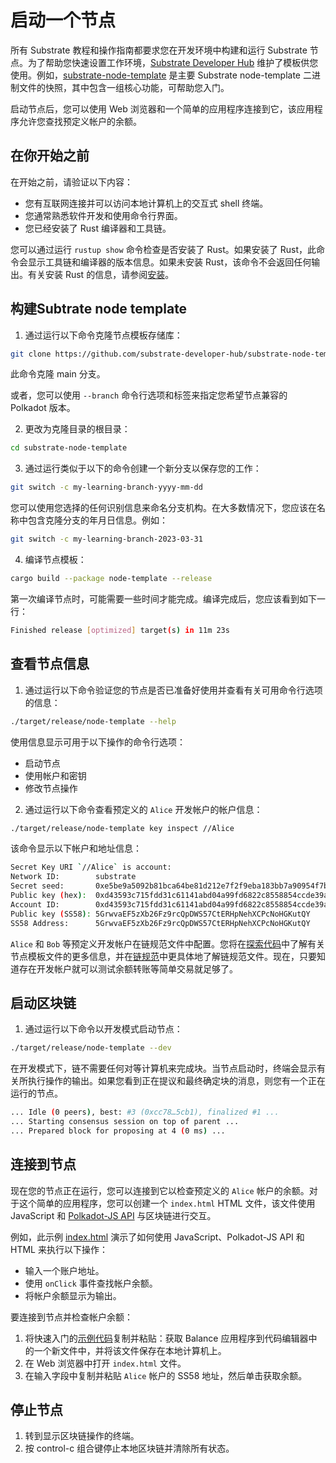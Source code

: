 # 启动一个节点


所有 Substrate 教程和操作指南都要求您在开发环境中构建和运行 Substrate 节点。为了帮助您快速设置工作环境，[Substrate Developer Hub](https://github.com/substrate-developer-hub/) 维护了模板供您使用。例如，[substrate-node-template](https://github.com/substrate-developer-hub/substrate-node-template/tags/) 是主要 Substrate node-template 二进制文件的快照，其中包含一组核心功能，可帮助您入门。


启动节点后，您可以使用 Web 浏览器和一个简单的应用程序连接到它，该应用程序允许您查找预定义帐户的余额。


## 在你开始之前

在开始之前，请验证以下内容：

- 您有互联网连接并可以访问本地计算机上的交互式 shell 终端。
- 您通常熟悉软件开发和使用命令行界面。
- 您已经安装了 Rust 编译器和工具链。

您可以通过运行 `rustup show` 命令检查是否安装了 Rust。如果安装了 Rust，此命令会显示工具链和编译器的版本信息。如果未安装 Rust，该命令不会返回任何输出。有关安装 Rust 的信息，请参阅[安装](../install/index.md)。

## 构建Subtrate node template

1. 通过运行以下命令克隆节点模板存储库：

```bash
git clone https://github.com/substrate-developer-hub/substrate-node-template
```

此命令克隆 main 分支。

或者，您可以使用 `--branch` 命令行选项和标签来指定您希望节点兼容的 Polkadot 版本。

2. 更改为克隆目录的根目录：

```bash
cd substrate-node-template
```


3. 通过运行类似于以下的命令创建一个新分支以保存您的工作：

```bash
git switch -c my-learning-branch-yyyy-mm-dd
```

您可以使用您选择的任何识别信息来命​​名分支机构。在大多数情况下，您应该在名称中包含克隆分支的年月日信息。例如：

```bash
git switch -c my-learning-branch-2023-03-31
```

4.  编译节点模板：

```bash
cargo build --package node-template --release
```

第一次编译节点时，可能需要一些时间才能完成。编译完成后，您应该看到如下一行：


```bash
Finished release [optimized] target(s) in 11m 23s
```


## 查看节点信息

1. 通过运行以下命令验证您的节点是否已准备好使用并查看有关可用命令行选项的信息：

```bash
./target/release/node-template --help
```

使用信息显示可用于以下操作的命令行选项：
- 启动节点
- 使用帐户和密钥
- 修改节点操作

2. 通过运行以下命令查看预定义的 `Alice` 开发帐户的帐户信息：

```bash
./target/release/node-template key inspect //Alice
```

该命令显示以下帐户和地址信息：

```bash
Secret Key URI `//Alice` is account:
Network ID:        substrate
Secret seed:       0xe5be9a5092b81bca64be81d212e7f2f9eba183bb7a90954f7b76361f6edb5c0a
Public key (hex):  0xd43593c715fdd31c61141abd04a99fd6822c8558854ccde39a5684e7a56da27d
Account ID:        0xd43593c715fdd31c61141abd04a99fd6822c8558854ccde39a5684e7a56da27d
Public key (SS58): 5GrwvaEF5zXb26Fz9rcQpDWS57CtERHpNehXCPcNoHGKutQY
SS58 Address:      5GrwvaEF5zXb26Fz9rcQpDWS57CtERHpNehXCPcNoHGKutQY
```

`Alice` 和 `Bob` 等预定义开发帐户在链规范文件中配置。您将在[探索代码](./explor_the_code.md)中了解有关节点模板文件的更多信息，并在[链规范](../build/chain_speficication.md)中更具体地了解链规范文件。现在，只要知道存在开发帐户就可以测试余额转账等简单交易就足够了。


## 启动区块链

1. 通过运行以下命令以开发模式启动节点：

```bash
./target/release/node-template --dev
```

在开发模式下，链不需要任何对等计算机来完成块。当节点启动时，终端会显示有关所执行操作的输出。如果您看到正在提议和最终确定块的消息，则您有一个正在运行的节点。

```bash
... Idle (0 peers), best: #3 (0xcc78…5cb1), finalized #1 ...
... Starting consensus session on top of parent ...
... Prepared block for proposing at 4 (0 ms) ...
```


## 连接到节点

现在您的节点正在运行，您可以连接到它以检查预定义的 `Alice` 帐户的余额。对于这个简单的应用程序，您可以创建一个 `index.html` HTML 文件，该文件使用 JavaScript 和 [Polkadot-JS API](https://polkadot.js.org/docs/api) 与区块链进行交互。

例如，此示例 [index.html](https://docs.substrate.io/assets/quickstart/) 演示了如何使用 JavaScript、Polkadot-JS API 和 HTML 来执行以下操作：

- 输入一个账户地址。
- 使用 `onClick` 事件查找帐户余额。
- 将帐户余额显示为输出。

要连接到节点并检查帐户余额：
1. 将快速入门的[示例代码](https://docs.substrate.io/assets/quickstart/)复制并粘贴：获取 Balance 应用程序到代码编辑器中的一个新文件中，并将该文件保存在本地计算机上。
2. 在 Web 浏览器中打开 `index.html` 文件。
3. 在输入字段中复制并粘贴 `Alice` 帐户的 SS58 地址，然后单击获取余额。

## 停止节点

1. 转到显示区块链操作的终端。
2. 按 control-c 组合键停止本地区块链并清除所有状态。
